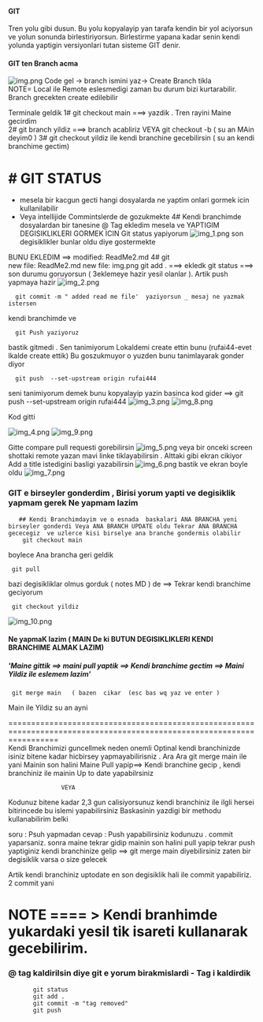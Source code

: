 #### GIT

Tren yolu gibi dusun. Bu yolu kopyalayip yan tarafa kendin bir yol aciyorsun ve yolun sonunda birlestiriyorsun.
Birlestirme yapana kadar senin kendi yolunda yaptigin versiyonlari tutan sisteme GIT denir.

#### GIT ten Branch acma

![img.png](img.png)
Code gel -> branch ismini yaz-> Create Branch
tikla                                                                                                                                                                 
NOTE= Local ile Remote eslesmedigi zaman bu durum bizi kurtarabilir. Branch grecekten create edilebilir

Terminale geldik 1# git checkout main ===> yazdik . Tren rayini Maine
gecirdim                                                                                                          
2# git branch yildiz ===> branch acabliriz VEYA git checkout -b  ( su an MAin deyim0 )
3# git checkout yildiz ile kendi branchine gecebilirsin           ( su an kendi branchime gectim)

# # GIT STATUS

- mesela bir kacgun gecti hangi dosyalarda ne yaptim onlari gormek icin kullanilabilir
- Veya intellijide Commintslerde de gozukmekte 4# Kendi branchimde dosyalardan bir tanesine @ Tag ekledim mesela ve
  YAPTIGIM DEGISIKLIKLERI GORMEK ICIN Git status yapiyorum
  ![img_1.png](img_1.png) son degisiklikler bunlar oldu diye gostermekte

BUNU EKLEDIM ==> modified:   ReadMe2.md 4# git  
new file:   ReadMe2.md new file:   img.png git add . ===> ekledk git status ===> son durumu goruyorsun ( 3eklemeye hazir
yesil olanlar ). Artik push yapmaya hazir
![img_2.png](img_2.png)

      git commit -m " added read me file'  yaziyorsun _ mesaj ne yazmak istersen 

kendi branchimde ve

      git Push yaziyoruz  

bastik gitmedi . Sen tanimiyorum Lokaldemi create ettin bunu (rufai44-evet lkalde create ettik)
Bu goszukmuyor o yuzden bunu tanimlayarak gonder diyor

      git push  --set-upstream origin rufai444

seni tanimiyorum demek bunu kopyalayip yazin basinca kod gider ==> git push --set-upstream origin rufai444
![img_3.png](img_3.png)
![img_8.png](img_8.png)

Kod gitti

![img_4.png](img_4.png)
![img_9.png](img_9.png)

Gitte compare pull requesti gorebilirsin
![img_5.png](img_5.png)
veya bir onceki screen shottaki remote yazan mavi linke tiklayabilirsin . Alttaki gibi ekran cikiyor Add a title
istedigini basligi yazabilirsin
![img_6.png](img_6.png)
bastik ve ekran boyle oldu
![img_7.png](img_7.png)

### GIT e  birseyler gonderdim , Birisi yorum yapti ve degisiklik yapmam gerek Ne yapmam lazim

       ## Kendi Branchimdayim ve o esnada  baskalari ANA BRANCHA yeni birseyler gonderdi Veya ANA BRANCH UPDATE oldu Tekrar ANA BRANCHA gececegiz  ve uzlerce kisi birselye ana branche gondermis olabilir
        git checkout main

boylece Ana brancha geri geldik

     git pull

bazi degisikliklar olmus gorduk ( notes MD ) de ==> Tekrar kendi branchime geciyorum

     git checkout yildiz

![img_10.png](img_10.png)

#### Ne yapmaK lazim ( MAIN De ki BUTUN DEGISIKLIKLERI KENDI BRANCHIME ALMAK  LAZIM)

##### 'Maine gittik ==> maini pull yaptik ==> Kendi branchime gectim ==> Maini Yildiz ile eslemem lazim'

     git merge main   ( bazen  cikar  (esc bas wq yaz ve enter )

Main ile Yildiz su an ayni

=======================================================================================================================                                                                                                                                                                                                         
Kendi Branchimizi guncellmek neden onemli Optinal kendi branchinizde isiniz bitene kadar hicbirsey yapmayabilirisniz .
Ara Ara git merge main ile yani Mainin son halini Maine Pull yapip==> Kendi branchine gecip , kendi branchiniz ile
mainin Up to date yapabilrsiniz

                   VEYA 

Kodunuz bitene kadar 2,3 gun calisiyorsunuz kendi branchiniz ile ilgli hersei bitirincede bu islemi yapabilirsiniz
Baskasinin yazdigi bir methodu kullanabilirim belki

soru : Psuh yapmadan cevap : Push yapabilirsiniz kodunuzu . commit yaparsaniz. sonra maine tekrar gidip mainin son
halini pull yapip tekrar push yaptiginiz kendi branchinize gelip ==> git merge main diyebilirsiniz zaten bir degisiklik
varsa o size gelecek

Artik kendi branchiniz uptodate en son degisiklik hali ile commit yapabiliriz. 2 commit yani 

NOTE ==== > Kendi branhimde yukardaki yesil tik isareti kullanarak gecebilirim.
=======================================================================================================================
### @ tag kaldirilsin diye git e yorum birakmislardi - Tag i kaldirdik

           git status
           git add .
           git commit -m "tag removed"
           git push 



